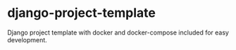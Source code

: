 # django-project-template
Django project template with docker and docker-compose included for easy development.

